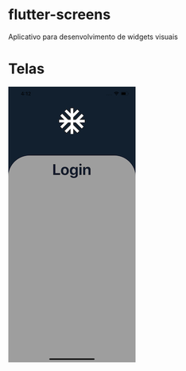 # flutter-screens

Aplicativo para desenvolvimento de widgets visuais

# Telas

[![Print da tela](lib/login-two-colors-bg/print.png)](https://github.com/Alissonpcl/flutter-screens/tree/master/lib/login-two-colors-bg)
